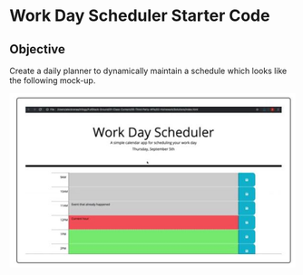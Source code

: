 # Work Day Scheduler Starter Code

## Objective

Create a daily planner to dynamically maintain a schedule which looks like the following mock-up.

![](mock-up-1.jpg)